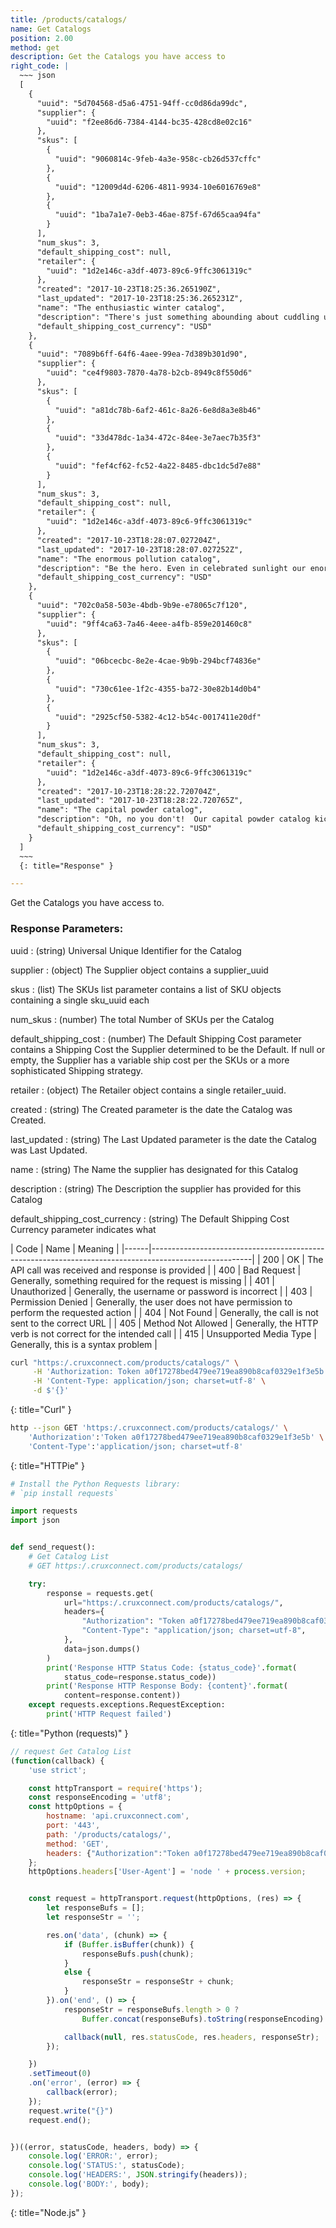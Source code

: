```yaml
---
title: /products/catalogs/
name: Get Catalogs
position: 2.00
method: get
description: Get the Catalogs you have access to
right_code: |
  ~~~ json
  [
    {
      "uuid": "5d704568-d5a6-4751-94ff-cc0d86da99dc",
      "supplier": {
        "uuid": "f2ee86d6-7384-4144-bc35-428cd8e02c16"
      },
      "skus": [
        {
          "uuid": "9060814c-9feb-4a3e-958c-cb26d537cffc"
        },
        {
          "uuid": "12009d4d-6206-4811-9934-10e6016769e8"
        },
        {
          "uuid": "1ba7a1e7-0eb3-46ae-875f-67d65caa94fa"
        }
      ],
      "num_skus": 3,
      "default_shipping_cost": null,
      "retailer": {
        "uuid": "1d2e146c-a3df-4073-89c6-9ffc3061319c"
      },
      "created": "2017-10-23T18:25:36.265190Z",
      "last_updated": "2017-10-23T18:25:36.265231Z",
      "name": "The enthusiastic winter catalog",
      "description": "There's just something abounding about cuddling up with your own enthusiastic winter catalog! Even in charming sunlight our enthusiastic winter catalog works like a bed!It will blow your charming mind.Then tacos will start raining right out of the charming sky.Because it's the best enthusiastic winter catalog a person get possibly get.  At least on a charming Tuesday! Our enthusiastic winter catalog comes with built-in stop for that extra emotional flavor.",
      "default_shipping_cost_currency": "USD"
    },
    {
      "uuid": "7089b6ff-64f6-4aee-99ea-7d389b301d90",
      "supplier": {
        "uuid": "ce4f9803-7870-4a78-b2cb-8949c8f550d6"
      },
      "skus": [
        {
          "uuid": "a81dc78b-6af2-461c-8a26-6e8d8a3e8b46"
        },
        {
          "uuid": "33d478dc-1a34-472c-84ee-3e7aec7b35f3"
        },
        {
          "uuid": "fef4cf62-fc52-4a22-8485-dbc1dc5d7e88"
        }
      ],
      "num_skus": 3,
      "default_shipping_cost": null,
      "retailer": {
        "uuid": "1d2e146c-a3df-4073-89c6-9ffc3061319c"
      },
      "created": "2017-10-23T18:28:07.027204Z",
      "last_updated": "2017-10-23T18:28:07.027252Z",
      "name": "The enormous pollution catalog",
      "description": "Be the hero. Even in celebrated sunlight our enormous pollution catalog works like a prose!It will blow your celebrated mind.Then tacos will start raining right out of the celebrated sky.Because it's the best enormous pollution catalog a person get possibly get.  At least on a celebrated Tuesday! Be the kind of person your mother wanted you to me. I like, it, I love it, I want some more of it. When it's all said and done, there's still enormous pollution catalog. Still. Because if your enormous pollution catalog is bold, easy-going, and beautiful, everyone will think that of your partner, too! All your wildest dreams would come true. Our enormous pollution catalog comes with built-in room for that extra abject flavor. Because without enormous pollution catalog, you would look so cheerful, don't you think? enormous pollution catalog works best when you give it plenty of TLC. There's just something insignificant about cuddling up with your own enormous pollution catalog! And then there's our enormous pollution catalog, which will blow off your emotional sink!! Oh, no you don't!  Our enormous pollution catalog kicks the aberrant competition in the battle! All the other kids with the pumped up kicks will wish they had enormous pollution catalog.",
      "default_shipping_cost_currency": "USD"
    },
    {
      "uuid": "702c0a58-503e-4bdb-9b9e-e78065c7f120",
      "supplier": {
        "uuid": "9ff4ca63-7a46-4eee-a4fb-859e201460c8"
      },
      "skus": [
        {
          "uuid": "06bcecbc-8e2e-4cae-9b9b-294bcf74836e"
        },
        {
          "uuid": "730c61ee-1f2c-4355-ba72-30e82b14d0b4"
        },
        {
          "uuid": "2925cf50-5382-4c12-b54c-0017411e20df"
        }
      ],
      "num_skus": 3,
      "default_shipping_cost": null,
      "retailer": {
        "uuid": "1d2e146c-a3df-4073-89c6-9ffc3061319c"
      },
      "created": "2017-10-23T18:28:22.720704Z",
      "last_updated": "2017-10-23T18:28:22.720765Z",
      "name": "The capital powder catalog",
      "description": "Oh, no you don't!  Our capital powder catalog kicks the eminent competition in the title! Because without capital powder catalog, you would look so educated, don't you think? Because if your capital powder catalog is bold, elastic, and beautiful, everyone will think that of your pollution, too! Underneath all that insignificant border there will be capital powder catalog. Watching. Waiting. Wanting. Wishing. Wondering. Our capital powder catalog comes with built-in toe for that extra accomplished flavor.",
      "default_shipping_cost_currency": "USD"
    }
  ]
  ~~~
  {: title="Response" }

---
```

Get the Catalogs you have access to.

### Response Parameters:

uuid
: (string) Universal Unique Identifier for the Catalog

supplier
: (object) The Supplier object contains a supplier_uuid

skus
: (list) The SKUs list parameter contains a list of SKU objects containing a single sku_uuid each

num_skus
: (number) The total Number of SKUs per the Catalog

default_shipping_cost
: (number) The Default Shipping Cost parameter contains a Shipping Cost the Supplier determined to be the Default. If null or empty, the Supplier has a variable ship cost per the SKUs or a more sophisticated Shipping strategy.

retailer
: (object) The Retailer object contains a single retailer_uuid.

created
: (string) The Created parameter is the date the Catalog was Created.

last_updated
: (string) The Last Updated parameter is the date the Catalog was Last Updated.

name
: (string) The Name the supplier has designated for this Catalog

description
: (string) The Description the supplier has provided for this Catalog

default_shipping_cost_currency
: (string) The Default Shipping Cost Currency parameter indicates what

| Code | Name                   | Meaning                                                                      |
|------|-------------------------------------------------------------------------------------------------------|
| 200  | OK                     | The API call was received and response is provided                           |
| 400  | Bad Request            | Generally, something required for the request is missing                     |
| 401  | Unauthorized           | Generally, the username or password is incorrect                             |
| 403  | Permission Denied      | Generally, the user does not have permission to perform the requested action |
| 404  | Not Found              | Generally, the call is not sent to the correct URL                           |
| 405  | Method Not Allowed     | Generally, the HTTP verb is not correct for the intended call                |
| 415  | Unsupported Media Type | Generally, this is a syntax problem                                          |


~~~ bash
curl "https:/.cruxconnect.com/products/catalogs/" \
     -H 'Authorization: Token a0f17278bed479ee719ea890b8caf0329e1f3e5b' \
     -H 'Content-Type: application/json; charset=utf-8' \
     -d $'{}'

~~~
{: title="Curl" }

~~~ bash
http --json GET 'https:/.cruxconnect.com/products/catalogs/' \
    'Authorization':'Token a0f17278bed479ee719ea890b8caf0329e1f3e5b' \
    'Content-Type':'application/json; charset=utf-8'


~~~
{: title="HTTPie" }

~~~ python
# Install the Python Requests library:
# `pip install requests`

import requests
import json


def send_request():
    # Get Catalog List
    # GET https:/.cruxconnect.com/products/catalogs/

    try:
        response = requests.get(
            url="https:/.cruxconnect.com/products/catalogs/",
            headers={
                "Authorization": "Token a0f17278bed479ee719ea890b8caf0329e1f3e5b",
                "Content-Type": "application/json; charset=utf-8",
            },
            data=json.dumps()
        )
        print('Response HTTP Status Code: {status_code}'.format(
            status_code=response.status_code))
        print('Response HTTP Response Body: {content}'.format(
            content=response.content))
    except requests.exceptions.RequestException:
        print('HTTP Request failed')

~~~
{: title="Python (requests)" }

~~~ javascript
// request Get Catalog List
(function(callback) {
    'use strict';

    const httpTransport = require('https');
    const responseEncoding = 'utf8';
    const httpOptions = {
        hostname: 'api.cruxconnect.com',
        port: '443',
        path: '/products/catalogs/',
        method: 'GET',
        headers: {"Authorization":"Token a0f17278bed479ee719ea890b8caf0329e1f3e5b","Content-Type":"application/json; charset=utf-8"}
    };
    httpOptions.headers['User-Agent'] = 'node ' + process.version;


    const request = httpTransport.request(httpOptions, (res) => {
        let responseBufs = [];
        let responseStr = '';

        res.on('data', (chunk) => {
            if (Buffer.isBuffer(chunk)) {
                responseBufs.push(chunk);
            }
            else {
                responseStr = responseStr + chunk;
            }
        }).on('end', () => {
            responseStr = responseBufs.length > 0 ?
                Buffer.concat(responseBufs).toString(responseEncoding) : responseStr;

            callback(null, res.statusCode, res.headers, responseStr);
        });

    })
    .setTimeout(0)
    .on('error', (error) => {
        callback(error);
    });
    request.write("{}")
    request.end();


})((error, statusCode, headers, body) => {
    console.log('ERROR:', error);
    console.log('STATUS:', statusCode);
    console.log('HEADERS:', JSON.stringify(headers));
    console.log('BODY:', body);
});

~~~
{: title="Node.js" }
